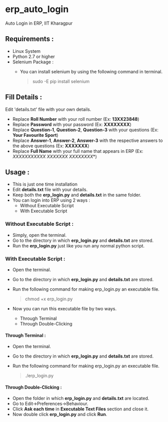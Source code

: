 # erp_auto_login
Auto Login in ERP, IIT Kharagpur

## Requirements :
* Linux System
* Python 2.7 or higher 
* Selenium Package :
  * You can install selenium by using the following command in terminal.

    > sudo -E pip install selenium

## Fill Details : 
Edit 'details.txt' file with your own details. 

* Replace **Roll Number** with your roll number (Ex: **13XX23848**)
* Replace **Password** with your password (Ex: **XXXXXXXX**)
* Replace **Question-1**, **Question-2**, **Question-3** with your questions (Ex: **Your Favourite Sport**)
* Replace **Answer-1**, **Answer-2**, **Answer-3** with the respective answers to the above questions (Ex: **XXXXXXX**)
* Replace **Full Name** with your full name that appears in ERP (Ex: *XXXXXXXXXXX XXXXXXX XXXXXXXX**)


## Usage :
* This is just one time installation
* Edit **details.txt** file with your details.  
* Keep both the **erp_login.py** and **details.txt** in the same folder.
* You can login into ERP using 2 ways :
  * Without Executable Script
  * With Executable Script

### Without Executable Script :
* Simply, open the terminal.
* Go to the directory in which **erp_login.py** and **details.txt** are stored.
* Run the **erp_login.py** just like you run any normal python script. 

### With Executable Script :
* Open the terminal. 
* Go to the directory in which **erp_login.py** and **details.txt** are stored.
* Run the following command for making erp_login.py an executable file.

  > chmod +x erp_login.py
* Now you can run this executable file by two ways.
  * Through Terminal
  * Through Double-Clicking

#### Through Terminal :
* Open the terminal. 
* Go to the directory in which **erp_login.py** and **details.txt** are stored.
* Run the following command for making erp_login.py an executable file.

  > ./erp_login.py

#### Through Double-Clicking :
* Open the folder in which **erp_login.py** and **details.txt** are located.
* Go to Edit->Preferences->Behaviour.
* Click **Ask each time** in **Executable Text Files** section and close it. 
* Now double click **erp_login.py** and click **Run**. 

